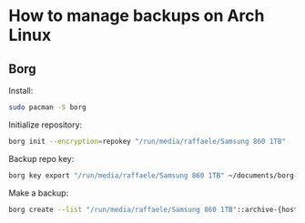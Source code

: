 # How to manage backups on Arch Linux

## Borg
Install:
```bash
sudo pacman -S borg
```

Initialize repository:
```bash
borg init --encryption=repokey "/run/media/raffaele/Samsung 860 1TB"
```

Backup repo key:
```bash
borg key export "/run/media/raffaele/Samsung 860 1TB" ~/documents/borg-repokey
```

Make a backup:
```bash
borg create --list "/run/media/raffaele/Samsung 860 1TB"::archive-{hostname}-{now} .
```

